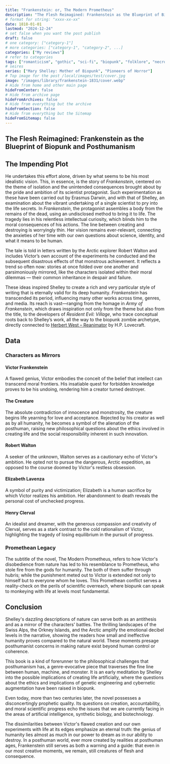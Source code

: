 ```yaml
---
title: "Frankenstein: or, The Modern Prometheus"
description: "The Flesh Reimagined: Frankenstein as the Blueprint of Biopunk and Posthumanism"
# format for string: "xxxx-xx-xx"
date: 1818-01-01
lastmod: "2024-12-24"
# set false when you want the post publish
draft: false
# one category: ["category-1"]
# more categories: ["category-1", "category-2", ...]
categories: ["My reviews"]
# refer to categories
tags: ["romanticism", "gothic", "sci-fi", "biopunk", "folklore", "necro fetishism", "humanism", "posthumanism", "zombie", "mary shelley", "luigi galvani"]
# seires
series: ["Mary Shelley: Mother of Biopunk", "Pioneers of Horror"]
# Top image for the post /local/images/test/cover.jpg
image: "/images/library/frankenstein-1831/cover.webp"
# Hide from home and other main page
hideFromCenter: false
# Hide from archive page
hideFromArchives: false
# Hide from everything but the archive
hideFromSection: false
# Hide from everything but the Sitemap
hideFromSitemap: false
---
```

## The Flesh Reimagined: Frankenstein as the Blueprint of Biopunk and Posthumanism

## The Impending Plot

He undertakes this effort alone, driven by what seems to be his most idealistic vision. This, in essence, is the story of *Frankenstein*, centered on the theme of isolation and the unintended consequences brought about by the pride and ambition of its scientist protagonist. Such experimentation as these have been carried out by Erasmus Darwin, and with that of Shelley, an examination about the vibrant undertaking of a single scientist to pry into the life secrets. In *Frankenstein*, the protagonist assembles a body from the remains of the dead, using an undisclosed method to bring it to life. The tragedy lies in his relentless intellectual curiosity, which blinds him to the moral consequences of his actions. The line between creating and destroying is worryingly thin. Her vision remains ever-relevant, connecting the anxieties of her time with our own questions about science, identity, and what it means to be human.

The tale is told in letters written by the Arctic explorer Robert Walton and includes Victor’s own account of the experiments he conducted and the subsequent disastrous effects of that monstrous achievement. It reflects a trend so often now: stories at once folded over one another and parsimoniously mirrored, like the characters isolated within their moral dilemmas — their common inheritance in despair and failure.

These ideas inspired Shelley to create a rich and very particular style of writing that is eternally valid for its deep humanity. *Frankenstein* has transcended its period, influencing many other works across time, genres, and media. Its reach is vast—ranging from the homage in *Army of Frankenstein*, which draws inspiration not only from the theme but also from the title, to the developers of *Resident Evil: Village*, who trace conceptual roots back to Shelley’s work, all the way to the biopunk zombie archetype, directly connected to <a href="/library/herbert-west-reanimator-1922/" target="_blank">Herbert West – Reanimator</a> by H.P. Lovecraft.

## Data

### Characters as Mirrors

#### Victor Frankenstein

A flawed genius, Victor embodies the conceit of the belief that intellect can transcend moral frontiers. His insatiable quest for forbidden knowledge proves to be his undoing, rendering him a creator turned destroyer.

#### The Creature

The absolute contradiction of innocence and monstrosity, the creature begins life yearning for love and acceptance. Rejected by his creator as well as by all humanity, he becomes a symbol of the alienation of the posthuman, raising new philosophical questions about the ethics involved in creating life and the social responsibility inherent in such innovation.

#### Robert Walton

A seeker of the unknown, Walton serves as a cautionary echo of Victor's ambition. He opted not to pursue the dangerous, Arctic expedition, as opposed to the course doomed by Victor's restless obsession.

#### Elizabeth Lavenza

A symbol of purity and victimization; Elizabeth is a human sacrifice by which Victor realizes his ambition. Her abandonment to death reveals the personal cost of unchecked progress.

#### Henry Clerval

An idealist and dreamer, with the generous compassion and creativity of Clerval, serves as a stark contrast to the cold rationalism of Victor, highlighting the tragedy of losing equilibrium in the pursuit of progress.

### Promethean Legacy

The subtitle of the novel, The Modern Prometheus, refers to how Victor's disobedience from nature has led to his resemblance to Prometheus, who stole fire from the gods for humanity. The both of them suffer through hubris; while the punishment meted out to Victor is extended not only to himself but to everyone whom he loves. This Promethean conflict serves a reality-check on the perils of scientific overreach, where biopunk can speak to monkeying with life at levels most fundamental.

## Conclusion

Shelley's dazzling descriptions of nature can serve both as an antithesis and as a mirror of the characters' battles. The thrilling landscapes of the Swiss Alps, the Orkney Islands, and the Arctic amplify the emotional decibel levels in the narrative, showing the readers how small and ineffective humanity proves compared to the natural world. These moments presage posthumanist concerns in making nature exist beyond human control or coherence.

This book is a kind of forerunner to the philosophical challenges that posthumanism has, a genre-evocative piece that traverses the fine line between human, machine, and monster. It is an early meditation by Shelley into the possible implications of creating life artificially, where the questions about the ethics and implications of genetic engineering and cybernetic augmentation have been raised in biopunk.

Even today, more than two centuries later, the novel possesses a disconcertingly prophetic quality. Its questions on creation, accountability, and moral scientific progress echo the issues that we are currently facing in the areas of artificial intelligence, synthetic biology, and biotechnology.

The dissimilarities between Victor's flawed creation and our own experiments with life at its edges emphasize an eternal truth: the genius of humanity lies almost as much in our power to dream as in our ability to destroy. In a posthuman world, ever more created by realities at posthuman ages, Frankenstein still serves as both a warning and a guide: that even in our most creative moments, we remain, still creatures of flesh and consequence.